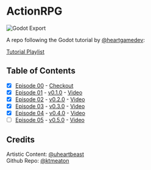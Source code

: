 # ActionRPG

![Godot Export](https://github.com/ktmeaton/ActionRPG/workflows/Godot%20Export/badge.svg)

A repo following the Godot tutorial by [@heartgamedev](https://www.heartgamedev.com/):

[Tutorial Playlist](https://www.youtube.com/watch?v=mAbG8Oi-SvQ&list=PL9FzW-m48fn2SlrW0KoLT4n5egNdX-W9a&ab_channel=HeartBeast)

## Table of Contents

- [x] [Episode 00](https://github.com/ktmeaton/ActionRPG/blob/master/README.md) - [Checkout](https://github.com/ktmeaton/ActionRPG/tree/a58299c5160)
- [x] [Episode 01](https://github.com/ktmeaton/ActionRPG/blob/master/docs/Episode_1.md) - [v0.1.0](https://github.com/ktmeaton/ActionRPG/tree/v0.1.0) - [Video](https://www.youtube.com/watch?v=mAbG8Oi-SvQ&ab_channel=HeartBeast)
- [x] [Episode 02](https://github.com/ktmeaton/ActionRPG/blob/master/docs/Episode_2.md) - [v0.2.0](https://github.com/ktmeaton/ActionRPG/tree/v0.2.0) - [Video](https://www.youtube.com/watch?v=EQA9MJ5_TxU)
- [x] [Episode 03](https://github.com/ktmeaton/ActionRPG/blob/master/docs/Episode_3.md) - [v0.3.0](https://github.com/ktmeaton/ActionRPG/tree/v0.3.0) - [Video](https://www.youtube.com/watch?v=TQKXU7iSWUU)
- [x] [Episode 04](https://github.com/ktmeaton/ActionRPG/blob/master/docs/Episode_4.md) - [v0.4.0](https://github.com/ktmeaton/ActionRPG/tree/v0.4.0) - [Video](https://www.youtube.com/watch?v=UfKMgHbaGow)
- [ ] [Episode 05](https://github.com/ktmeaton/ActionRPG/blob/master/docs/Episode_5.md) - [v0.5.0](https://github.com/ktmeaton/ActionRPG/tree/v0.5.0) - [Video](https://www.youtube.com/watch?v=wX145eoLFSM)

## Credits

Artistic Content: [@uheartbeast](https://github.com/uheartbeast)  
Github Repo: [@ktmeaton](https://github.com/ktmeaton)
